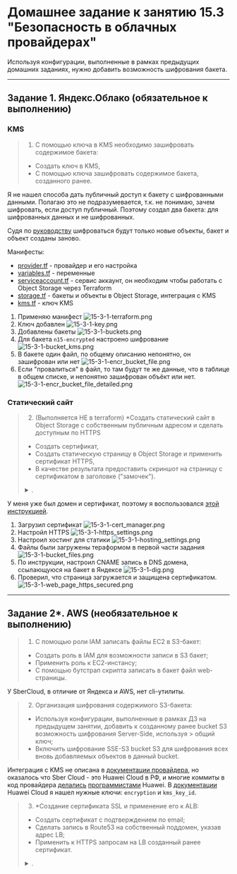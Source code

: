 # Домашнее задание к занятию 15.3 "Безопасность в облачных провайдерах"
Используя конфигурации, выполненные в рамках предыдущих домашних заданиях, нужно добавить возможность шифрования бакета.

---
## Задание 1. Яндекс.Облако (обязательное к выполнению)

### KMS

> 1. С помощью ключа в KMS необходимо зашифровать содержимое бакета:
> - Создать ключ в KMS,
> - С помощью ключа зашифровать содержимое бакета, созданного ранее.

Я не нашел способа дать публичный доступ к бакету с шифрованными данными. Полагаю это не подразумевается, т.к. не понимаю, зачем шифровать, если доступ публичный. Поэтому создал два бакета: для шифрованных данных и не шифрованных. 

Судя по [руководству](https://cloud.yandex.ru/docs/storage/tutorials/server-side-encryption) шифроваться будут только новые объекты, бакет и объект созданы заново.

Манифесты:
- [provider.tf](./15.3/yandex/provider.tf) - провайдер и его настройка
- [variables.tf](./15.3/yandex/variables.tf) - переменные
- [serviceaccount.tf](./15.3/yandex/serviceaccount.tf) - сервис аккаунт, он необходим чтобы работать с Object Storage через Terraform
- [storage.tf](./15.3/yandex/storage.tf) - бакеты и объекты в Object Storage, интеграция с KMS
- [kms.tf](./15.3/yandex/kms.tf) - ключ KMS

1. Применяю манифест
![15-3-1-terraform.png](./media/15-3-1-terraform.png)
1. Ключ добавлен
![15-3-1-key.png](./media/15-3-1-key.png)
1. Добавлены бакеты
![15-3-1-buckets.png](./media/15-3-1-buckets.png)
1. Для бакета `n15-encrypted` настроено шифрование
![15-3-1-bucket_kms.png](./media/15-3-1-bucket_kms.png)
1. В бакете один файл, по общему описанию непонятно, он зашифрован или нет
![15-3-1-encr_bucket_file.png](./media/15-3-1-encr_bucket_file.png)
1. Если "провалиться" в файл, то там будут те же данные, что в таблице в общем списке, и непонятно зашифрован объёкт или нет.
![15-3-1-encr_bucket_file_detailed.png](./media/15-3-1-encr_bucket_file_detailed.png)

### Статический сайт

> 2. (Выполняется НЕ в terraform) *Создать статический сайт в Object Storage c собственным публичным адресом и сделать доступным по HTTPS
> - Создать сертификат,
> - Создать статическую страницу в Object Storage и применить сертификат HTTPS,
> - В качестве результата предоставить скриншот на страницу с сертификатом в заголовке ("замочек").
>
> <details><summary>.</summary>
>
> Документация
> - [Настройка HTTPS статичного сайта](https://cloud.yandex.ru/docs/storage/operations/hosting/certificate)
> - [Object storage bucket](https://registry.terraform.io/providers/yandex-cloud/yandex/latest/docs/resources/storage_bucket)
> - [KMS key](https://registry.terraform.io/providers/yandex-cloud/yandex/latest/docs/resources/kms_symmetric_key)
>
> </details>

У меня уже был домен и сертификат, поэтому я воспользовался [этой инструкцией](https://cloud.yandex.ru/docs/storage/operations/hosting/own-domain).

1. Загрузил сертификат
![15-3-1-cert_manager.png](./media/15-3-1-cert_manager.png)
1. Настройл HTTPS
![15-3-1-https_settings.png](./media/15-3-1-https_settings.png)
1. Настроил хостинг для статики
![15-3-1-hosting_settings.png](./media/15-3-1-hosting_settings.png)
1. Файлы были загружены тераформом в первой части задания
![15-3-1-bucket_files.png](./media/15-3-1-bucket_files.png)
1. По инструкции, настроил CNAME запись в DNS домена, ссылающуюся на бакет в Яндексе
![15-3-1-dig.png](./media/15-3-1-dig.png)
1. Проверил, что страница загружается и защищена сертификатом.
![15-3-1-web_page_https_secured.png](./media/15-3-1-web_page_https_secured.png)

--- 
## Задание 2*. AWS (необязательное к выполнению)

> 1. С помощью роли IAM записать файлы ЕС2 в S3-бакет:
> - Создать роль в IAM для возможности записи в S3 бакет;
> - Применить роль к ЕС2-инстансу;
> - С помощью бутстрап скрипта записать в бакет файл web-страницы.

У SberCloud, в отличие от Яндекса и AWS, нет cli-утилиты.

> 2. Организация шифрования содержимого S3-бакета:
> - Используя конфигурации, выполненные в рамках ДЗ на предыдущем занятии, добавить к созданному ранее bucket S3 возможность шифрования Server-Side, используя > общий ключ;
> - Включить шифрование SSE-S3 bucket S3 для шифрования всех вновь добавляемых объектов в данный bucket.

Интеграция с KMS не описана в [документации провайдера](https://registry.terraform.io/providers/sbercloud-terraform/sbercloud/latest/docs/resources/obs_bucket), но оказалось что Sber Cloud - это Huawei Cloud в РФ, и многие коммиты в код провайдера [делались](https://github.com/sbercloud-terraform/terraform-provider-sbercloud/commits?author=Jason-Zhang9309) [программистами](https://github.com/sbercloud-terraform/terraform-provider-sbercloud/commits?author=niuzhenguo) Huawei. В [документации](https://registry.terraform.io/providers/huaweicloud/huaweicloud/latest/docs/resources/obs_bucket) Huawei Cloud я нашел нужные ключи: `encryption` и `kms_key_id`.

> 3. *Создание сертификата SSL и применение его к ALB:
> - Создать сертификат с подтверждением по email;
> - Сделать запись в Route53 на собственный поддомен, указав адрес LB;
> - Применить к HTTPS запросам на LB созданный ранее сертификат.
> 
> <details><summary>.</summary>
>
> Resource terraform
> - [IAM Role](https://registry.terraform.io/providers/hashicorp/aws/latest/docs/resources/iam_role)
> - [AWS KMS](https://registry.terraform.io/providers/hashicorp/aws/latest/docs/resources/kms_key)
> - [S3 encrypt with KMS key](https://registry.terraform.io/providers/hashicorp/aws/latest/docs/resources/s3_bucket_object#encrypting-with-kms-key)
> 
> Пример bootstrap-скрипта:
> ```
> #!/bin/bash
> yum install httpd -y
> service httpd start
> chkconfig httpd on
> cd /var/www/html
> echo "<html><h1>My cool web-server</h1></html>" > index.html
> aws s3 mb s3://mysuperbacketname2021
> aws s3 cp index.html s3://mysuperbacketname2021
> ```
>
> </details>
